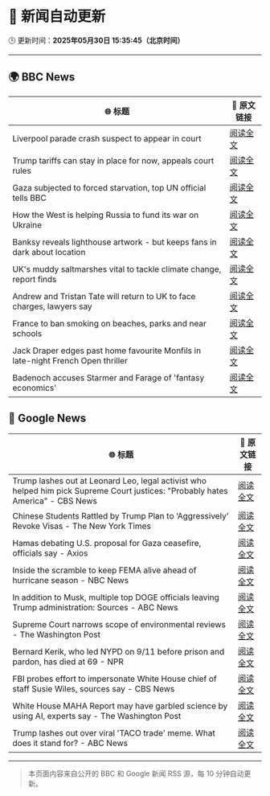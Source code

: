 # 🧠 新闻自动更新

🕒 更新时间：**2025年05月30日 15:35:45（北京时间）**

---

## 🌍 BBC News

| 🌐 标题 | 🔗 原文链接 |
|--------|-------------|
| Liverpool parade crash suspect to appear in court | [阅读全文](https://www.bbc.com/news/articles/crk2l00p3r2o) |
| Trump tariffs can stay in place for now, appeals court rules | [阅读全文](https://www.bbc.com/news/articles/c93ywvl7yy5o) |
| Gaza subjected to forced starvation, top UN official tells BBC | [阅读全文](https://www.bbc.com/news/articles/c0k3d1y10pzo) |
| How the West is helping Russia to fund its war on Ukraine | [阅读全文](https://www.bbc.com/news/articles/cdxk454kxz8o) |
| Banksy reveals lighthouse artwork - but keeps fans in dark about location | [阅读全文](https://www.bbc.com/news/articles/c331m8prmd1o) |
| UK's muddy saltmarshes vital to tackle climate change, report finds | [阅读全文](https://www.bbc.com/news/articles/c9dq9xwd97no) |
| Andrew and Tristan Tate will return to UK to face charges, lawyers say | [阅读全文](https://www.bbc.com/news/articles/c780ve2vg17o) |
| France to ban smoking on beaches, parks and near schools | [阅读全文](https://www.bbc.com/news/articles/c7873veygv2o) |
| Jack Draper edges past home favourite Monfils in late-night French Open thriller | [阅读全文](https://www.bbc.com/sport/tennis/articles/c87jl5y1qydo) |
| Badenoch accuses Starmer and Farage of 'fantasy economics' | [阅读全文](https://www.bbc.com/news/articles/cdd25lnd9jno) |

## 📰 Google News

| 🌐 标题 | 🔗 原文链接 |
|--------|-------------|
| Trump lashes out at Leonard Leo, legal activist who helped him pick Supreme Court justices: "Probably hates America" - CBS News | [阅读全文](https://news.google.com/rss/articles/CBMiekFVX3lxTFB5YmtQN0VjVUxlZTNodzR1SGFjNGppalRrSGhrd1kwY3dlTG4yZFZaSVFJX2txVVFvb3Y3dEhNRkV2aUFuSm1ZOUVqTjAwZUEtS0ItOTVwNUIzbXVkZFZDNUtYXy1pamhkMXctY3VxNmNFVTR6NnptRmdR0gF_QVVfeXFMTTdhT18tNVE2MlZRMGRUcmpQTHh6dzFVTExOMTl3WEpsZGRJdkNBdmctdkVLNUNXVTJYUDBoYWxEZ2V0Z29NcHJyd2V1c3kxNVR3RklCdnNGdDRhNnBvb1dHN1Q5Nl81ZVcyUTJEREpCU2pYS0hMZjk5anMtcVdhWQ?oc=5) |
| Chinese Students Rattled by Trump Plan to ‘Aggressively’ Revoke Visas - The New York Times | [阅读全文](https://news.google.com/rss/articles/CBMiuwFBVV95cUxNMi1ad2FRZ2NqX29RejNVNFl5NDJYS0VGTXN6THpFQnBFUkpocWNZYTRMdF9tVFEzVlFPVkUtajB4Y3ZwekZPc2xWTjl2RERFMEFJdTZMdGYwMnlCS3E5Nk1sTnkzVkNqTjVMaEF6cTFpVTY5d2hxWXA4QTV3S19Xbzh0aHZBVnBuN2xQMHFDM0cwQm9fNHJWZm16dTd0a0VHd0tFM0kxOTJPdEZHYU1ycmFqcWJ1RUgzdlRN?oc=5) |
| Hamas debating U.S. proposal for Gaza ceasefire, officials say - Axios | [阅读全文](https://news.google.com/rss/articles/CBMigwFBVV95cUxPbVczRlM5UGdFN3pNcGtFUUZZN1A4TEdUckVIVVR2MC1fUGp3Vi1zS1ljNXNrNWZnN1dTTzdBOW16cGR6UVJOSlZBc1IteGpTU29wU1h6ZWZIcmltaFFuazN2SDR6WlpNajdJbHE2NUdSN1oteHB5RThkaVlGQlBaSXZ3OA?oc=5) |
| Inside the scramble to keep FEMA alive ahead of hurricane season - NBC News | [阅读全文](https://news.google.com/rss/articles/CBMirgFBVV95cUxNSnJzd3FHbGM4OUg4LU1HY2RuZ2MwVV9KTm9kQ0F3WHREeEI5dUE0VV8tOFdpcmNZQS15UHFyZkxhd3NQUFFwTUdtYkZzQTBIMDAza09LSFZEWjRrbWNKQjFJQTl6bDVwZ2hZZzJpb2syWkk1NkcweHprNTZCYkdFbTFPS3BhREJWN0RPcmNEMzh0aUhaWS1YcTZlLXBsVk8tTHZTeW93RVdrUHBscWfSAVZBVV95cUxOakNTRE1pb3d6bklkcXZlY20wV0IxMGNDUnNONUxEN2tvNkNIcTdPZHc4M0d1NjUyeE1BZkJoSV9YTXZfOVZjaDFUOVN6dS16X0FyWHB1Zw?oc=5) |
| In addition to Musk, multiple top DOGE officials leaving Trump administration: Sources - ABC News | [阅读全文](https://news.google.com/rss/articles/CBMiogFBVV95cUxORFpkTXBrRDRHTU1XQTlRTGFlZTc2RmYxR1RLWVlnLXhsaEMtbTVjUUdJMnlJTlEwdVVkMjhJQnRmQ0c5MGEzejA2WkJTb3h1aVF6T0FJeUJWVHI3QXJIZ0EtZjhNNENaVFA5V0t6REtPRDFDQmdQMFFmZEVUZVlJQ3VZUFhYVUZCaHNCSjN1M2xyUEFMQXAxLXVKdFlkRmhDWlHSAacBQVVfeXFMUGI5dmxNQ3p5T3lnNG5jX3hNem1kRS1tcndtYjNVVnUtbk80RTF6QlRBVG5FMUkzYUdXV2cxYzQxUjBmTDY1U0R3d1NNSDlneFhpOEUyWnBxakdqXzJndDZzRy1heVZ6X0F0S1BNNFNJRXo3VVVfaFlFS09SZmtQMkc4ME1zSzhqQUVVSk9IemdsUjBsTmd3NGRXWTBUbEZORDhHTnNnUHc?oc=5) |
| Supreme Court narrows scope of environmental reviews - The Washington Post | [阅读全文](https://news.google.com/rss/articles/CBMinAFBVV95cUxQSUV1LUM5X2RMRXFMVzRzbnNodVhEVnlNbzhVR01mRDg3ZGUyZzJ6alM0RmMwcVMtbVZuQjVTWW1EdDlNUExCenM5Q3BGbXJGYkdpMGlUc3lEOHVjbmFMOHhMVVJ6ci16a1R2MWpSUTV1ZzJESGJaajhVTTRlcjE1cHZibFpZRlMteml1Qjg0bV9KTXozV0dfYkE1VXI?oc=5) |
| Bernard Kerik, who led NYPD on 9/11 before prison and pardon, has died at 69 - NPR | [阅读全文](https://news.google.com/rss/articles/CBMid0FVX3lxTFAxSzV6blowMmQtX2wtMUJNbUI2dU9ESlNKVE5PN0lXRGEydlRGSGYzTC1zeXZ3THVmcnlFY3RRbDJpdnNUbUFaN3JFSlNvc21QLUdzWWhMQkRXSk5pQVdOMEVkMkxfYmt5aWhBR29KSTB4TFMtQVBR?oc=5) |
| FBI probes effort to impersonate White House chief of staff Susie Wiles, sources say - CBS News | [阅读全文](https://news.google.com/rss/articles/CBMiowFBVV95cUxNXzhxMTlVMm1jQVZvcTlvWEZIeThCcWFVUXo0bk5laks5TkRCVU1CTXlmdUhHaWoyQ3VnX1NTT1VFbElUbTRzTEZ1Nno5OVFEVl9LZnkybXJVa3pMYWZjYkY2RFNjWkNHcm8xWjRId0p6T2d4dzBGeHZqUUtHd1drN1VVVXZfejFmZkxTMWNvcVVuYUctMG0yTHRaS1RiS00tY3RN0gGoAUFVX3lxTE9BYUJOelBCTVhWMDd1WXA3SEdJWGhSX1dSY29TZ2wzWWFKWGZfNXZfZ3FGT1BUYzdiRGJ1WVJKaXRNemJrN0pTaTdqYzhMOThlZVV4a3dUMFctdzdtSXk4eU9ITFlhOWxOSUdKOWM4SnFoTjEzREZwU3kySlhENUZwZndYeTlfcUJyMUhxTGFvX0RwbHNHTDJldW1oSkJBbkJxbXJVMllzVg?oc=5) |
| White House MAHA Report may have garbled science by using AI, experts say - The Washington Post | [阅读全文](https://news.google.com/rss/articles/CBMie0FVX3lxTFBCZ1JHMUlGY0xVNVNSMzZOQVJBVk1ESmdrYm9VWDlNd2NlU2h6eUppRVRwaGpweFV0THgwd09wOFJXRmJZZE8wM1hHRzhGOU1oS29jSDV6UlRUcUVHX25Kd3R3NlRCX1JMRXJQeEFBY0p6M1I1dVpiLXA4NA?oc=5) |
| Trump lashes out over viral 'TACO trade' meme. What does it stand for? - ABC News | [阅读全文](https://news.google.com/rss/articles/CBMilgFBVV95cUxNRW5HZW0tRExNSGFRWFlPOGFYbnpXcFVGUXhySm5iUWV0RndOUzdaZXBRbTZ6Q2oyR1U4YkRBbnpVaDlsY3dDNnBfZ1psdnJXU1ZNWFVUb1d2QV8xRUhyenpiRUpFWVZOYnhYTkFtYThHaDY3eWNYc29nejZucmtPVllXaGhCbWgzSzRHS2VsVjd3VXZlZ1HSAZsBQVVfeXFMUFdwYUZZeWg2Y2RucmQxc3pwTHNMbmdkWDJXMUlabmZSUGVhVUx2amhoYmtzSTNhV1FJb2tCd01OZll3SHhYUVdfNWIzVmFaMmxjU3lWeUtuY01iTGpPWHpWVFJPcmQ0LTEzX3BiSGgycFZfYnIxZGxBbi1ZMU5fWHhkck02YnAzaHpFYVY5YzBEZnVxbGk2eU1nQ2M?oc=5) |

---
> 本页面内容来自公开的 BBC 和 Google 新闻 RSS 源，每 10 分钟自动更新。